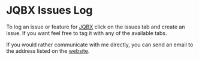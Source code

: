 # JQBX Issues Log

To log an issue or feature for [JQBX](https://www.jqbx.fm) click on the issues tab and create an issue. If you want feel free to tag it with any of the available tabs.

If you would rather communicate with me directly, you can send an email to the address listed on the [website](https://www.jqbx.fm).